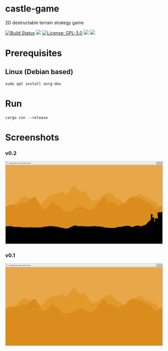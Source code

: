 # castle-game
2D destructable terrain strategy game

[![Build Status](https://travis-ci.org/tversteeg/castle-game.svg?branch=master)](https://travis-ci.org/tversteeg/castle-game) [![](https://img.shields.io/crates/v/castle-game.svg)](https://crates.io/crates/castle-game) [![License: GPL-3.0](https://img.shields.io/crates/l/castle-game.svg)](#license) [![](https://img.shields.io/crates/d/castle-game.svg)](#downloads) [![](https://tokei.rs/b1/github/tversteeg/castle-game)](https://github.com/Aaronepower/tokei)

# Prerequisites

## Linux (Debian based)

    sudo apt install xorg-dev

# Run

    cargo run --release

# Screenshots

### v0.2
![0.2](img/screenshot2.png?raw=true)

### v0.1
![0.1](img/screenshot1.png?raw=true)
